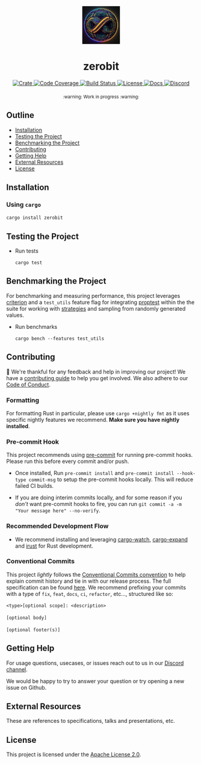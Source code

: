 <div align="center">
  <a href="https://github.com/nyprothegeek/zerobit" target="_blank">
    <img src="https://raw.githubusercontent.com/nyprothegeek/zerobit/main/assets/a_logo.png" alt="zerobit Logo" width="100"></img>
  </a>

  <h1 align="center">zerobit</h1>

  <p>
    <a href="https://crates.io/crates/zerobit">
      <img src="https://img.shields.io/crates/v/zerobit?label=crates" alt="Crate">
    </a>
    <a href="https://codecov.io/gh/nyprothegeek/zerobit">
      <img src="https://codecov.io/gh/nyprothegeek/zerobit/branch/main/graph/badge.svg?token=SOMETOKEN" alt="Code Coverage"/>
    </a>
    <a href="https://github.com/nyprothegeek/zerobit/actions?query=">
      <img src="https://github.com/nyprothegeek/zerobit/actions/workflows/tests_and_checks.yml/badge.svg" alt="Build Status">
    </a>
    <a href="https://github.com/nyprothegeek/zerobit/blob/main/LICENSE">
      <img src="https://img.shields.io/badge/License-Apache%202.0-blue.svg" alt="License">
    </a>
    <a href="https://docs.rs/zerobit">
      <img src="https://img.shields.io/static/v1?label=Docs&message=docs.rs&color=blue" alt="Docs">
    </a>
    <a href="https://discord.gg/WqTEScR4">
      <img src="https://img.shields.io/static/v1?label=Discord&message=join%20us!&color=mediumslateblue" alt="Discord">
    </a>
  </p>
</div>

<div align="center"><sub>:warning: Work in progress :warning:</sub></div>

##

## Outline

- [Installation](#installation)
- [Testing the Project](#testing-the-project)
- [Benchmarking the Project](#benchmarking-the-project)
- [Contributing](#contributing)
- [Getting Help](#getting-help)
- [External Resources](#external-resources)
- [License](#license)

## Installation

### Using `cargo`

```console
cargo install zerobit
```

## Testing the Project

- Run tests

  ```console
  cargo test
  ```

## Benchmarking the Project

For benchmarking and measuring performance, this project leverages
[criterion][criterion] and a `test_utils` feature flag
for integrating [proptest][proptest] within the the suite for working with
[strategies][strategies] and sampling from randomly generated values.

- Run benchmarks

  ```console
  cargo bench --features test_utils
  ```

## Contributing

:balloon: We're thankful for any feedback and help in improving our project!
We have a [contributing guide](./CONTRIBUTING.md) to help you get involved. We
also adhere to our [Code of Conduct](./CODE_OF_CONDUCT.md).

### Formatting

For formatting Rust in particular, please use `cargo +nightly fmt` as it uses
specific nightly features we recommend. **Make sure you have nightly
installed**.

### Pre-commit Hook

This project recommends using [pre-commit][pre-commit] for running pre-commit
hooks. Please run this before every commit and/or push.

- Once installed, Run `pre-commit install` and `pre-commit install --hook-type commit-msg`
  to setup the pre-commit hooks locally. This will reduce failed CI builds.

- If you are doing interim commits locally, and for some reason if you _don't_
  want pre-commit hooks to fire, you can run
  `git commit -a -m "Your message here" --no-verify`.

### Recommended Development Flow

- We recommend installing and leveraging [cargo-watch][cargo-watch],
  [cargo-expand][cargo-expand] and [irust][irust] for Rust development.

### Conventional Commits

This project _lightly_ follows the [Conventional Commits
convention][commit-spec-site] to help explain
commit history and tie in with our release process. The full specification
can be found [here][commit-spec]. We recommend prefixing your commits with
a type of `fix`, `feat`, `docs`, `ci`, `refactor`, etc..., structured like so:

```
<type>[optional scope]: <description>

[optional body]

[optional footer(s)]
```

## Getting Help

For usage questions, usecases, or issues reach out to us in our [Discord channel](https://discord.gg/WqTEScR4).

We would be happy to try to answer your question or try opening a new issue on Github.

## External Resources

These are references to specifications, talks and presentations, etc.

## License

This project is licensed under the [Apache License 2.0][apache-license].

[apache-license]: https://github.com/nyprothegeek/zerobit/blob/main/LICENSE
[cargo-expand]: https://github.com/dtolnay/cargo-expand
[cargo-udeps]: https://github.com/est31/cargo-udeps
[cargo-watch]: https://github.com/watchexec/cargo-watch
[commit-spec]: https://www.conventionalcommits.org/en/v1.0.0/#specification
[commit-spec-site]: https://www.conventionalcommits.org/
[criterion]: https://github.com/bheisler/criterion.rs
[irust]: https://github.com/sigmaSd/IRust
[pre-commit]: https://pre-commit.com/
[proptest]: https://github.com/proptest-rs/proptest
[strategies]: https://docs.rs/proptest/latest/proptest/strategy/trait.Strategy.html
